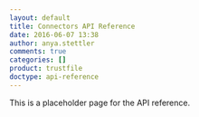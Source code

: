 ```yaml
---
layout: default
title: Connectors API Reference
date: 2016-06-07 13:38
author: anya.stettler
comments: true
categories: []
product: trustfile
doctype: api-reference
---
```


This is a placeholder page for the API reference.
